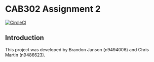 # CAB302 Assignment 2

[![CircleCI](https://circleci.com/gh/B-Janson/CAB302-Assignment2.svg?style=svg&circle-token=44e4ca919365678426c7621c74e7439a1f27031b)](https://circleci.com/gh/B-Janson/CAB302-Assignment2)

## Introduction

This project was developed by Brandon Janson (n9494006) and Chris Martin (n9486623). 

